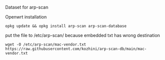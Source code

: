 Dataset for arp-scan

Openwrt installation

```
opkg update && opkg install arp-scan arp-scan-database
```
put the file to /etc/arp-scan/ because embedded txt has wrong destination

```
wget -O /etc/arp-scan/mac-vendor.txt https://raw.githubusercontent.com/kozhini/arp-scan-db/main/mac-vendor.txt
```
